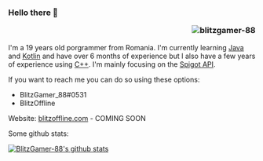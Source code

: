 ### Hello there 👋 <p align="right"> <img src="https://komarev.com/ghpvc/?username=blitzgamer-88" alt="blitzgamer-88" /> </p>

I'm a 19 years old porgrammer from Romania.
I'm currently learning [Java](https://www.java.com) and [Kotlin](https://kotlinlang.org) and have over 6 months of experience but I also have a few years of experience using [C++](https://www.cplusplus.com).
I'm mainly focusing on the [Spigot API](https://hub.spigotmc.org/javadocs/bukkit/).

If you want to reach me you can do so using these options:

-  BlitzGamer_88#0531
-  BlitzOffline

Website: [blitzoffline.com](https://blitzoffline.com) - COMING SOON



Some github stats:

[![BlitzGamer-88's github stats](https://github-readme-stats.vercel.app/api?username=BlitzGamer-88&count_private=true&show_icons=true&theme=radical)](https://github.com/anuraghazra/github-readme-stats)
